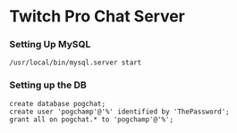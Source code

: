# Twitch Pro Chat Server

### Setting Up MySQL
```
/usr/local/bin/mysql.server start
```

### Setting up the DB

```
create database pogchat;
create user 'pogchamp'@'%' identified by 'ThePassword';
grant all on pogchat.* to 'pogchamp'@'%';
```